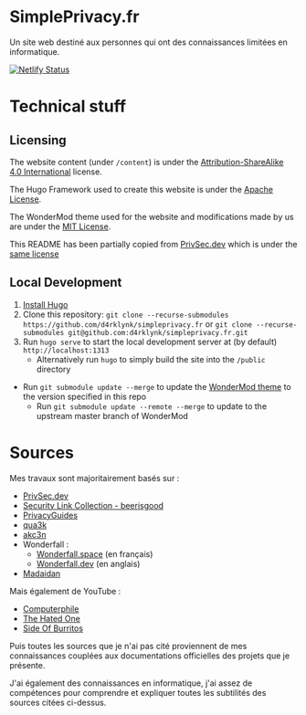 # SimplePrivacy.fr

Un site web destiné aux personnes qui ont des connaissances limitées en informatique.

[![Netlify Status](https://api.netlify.com/api/v1/badges/691f5720-0dd1-4da0-ac1d-55b2ee19d827/deploy-status)](https://app.netlify.com/sites/simpleprivacy/deploys)

# Technical stuff
## Licensing

The website content (under `/content`) is under the [Attribution-ShareAlike 4.0 International](https://creativecommons.org/licenses/by-sa/4.0/) license.

The Hugo Framework used to create this website is under the [Apache License](https://github.com/gohugoio/hugo/blob/master/LICENSE).

The WonderMod theme used for the website and modifications made by us are under the [MIT License](https://github.com/adityatelange/hugo-PaperMod/blob/master/LICENSE). 

This README has been partially copied from [PrivSec.dev](https://github.com/PrivSec-dev/privsec.dev) which is under the [same license](https://github.com/PrivSec-dev/privsec.dev/blob/main/LICENSE)

## Local Development

1. [Install Hugo](https://gohugo.io/getting-started/installing/)
1. Clone this repository: `git clone --recurse-submodules https://github.com/d4rklynk/simpleprivacy.fr` or `git clone --recurse-submodules git@github.com:d4rklynk/simpleprivacy.fr.git`
1. Run `hugo serve` to start the local development server at (by default) `http://localhost:1313`
   - Alternatively run `hugo` to simply build the site into the `/public` directory

- Run `git submodule update --merge` to update the [WonderMod theme](https://github.com/Wonderfall/hugo-WonderMod) to the version specified in this repo
  - Run `git submodule update --remote --merge` to update to the upstream master branch of WonderMod

# Sources

Mes travaux sont majoritairement basés sur :

- [PrivSec.dev](https://privsec.dev)
- [Security Link Collection - beerisgood](https://github.com/beerisgood/Security-link-collection)
- [PrivacyGuides](https://privacyguides.org)
- [qua3k](https://qua3k.github.io/)
- [akc3n](https://akc3n.page/)
- Wonderfall :
	- [Wonderfall.space](https://wonderfall.space) (en français)
	- [Wonderfall.dev](https://wonderfall.dev) (en anglais)
- [Madaidan](https://madaidans-insecurities.github.io/)

Mais également de YouTube :

- [Computerphile](https://www.youtube.com/user/Computerphile)
- [The Hated One](https://www.youtube.com/c/TheHatedOne)
- [Side Of Burritos](https://www.youtube.com/c/SideOfBurritos)

Puis toutes les sources que je n'ai pas cité proviennent de mes connaissances couplées aux documentations officielles des projets que je présente.

J'ai également des connaissances en informatique, j'ai assez de compétences pour comprendre et expliquer toutes les subtilités des sources citées ci-dessus.
